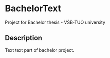 # BachelorText
Project for Bachelor thesis - VŠB-TUO university
## Description

Text text part of bachelor project.
